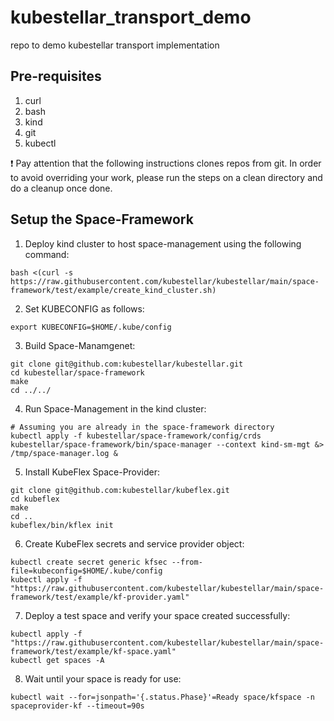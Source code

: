 # kubestellar_transport_demo
repo to demo kubestellar transport implementation 

## Pre-requisites
1. curl
1. bash
1. kind
1. git
1. kubectl

❗ Pay attention that the following instructions clones repos from git. In order to avoid overriding your work, please run the steps on a clean directory and do a cleanup once done.

## Setup the Space-Framework
1. Deploy kind cluster to host space-management using the following command:
```
bash <(curl -s https://raw.githubusercontent.com/kubestellar/kubestellar/main/space-framework/test/example/create_kind_cluster.sh)
```

2. Set KUBECONFIG as follows:
```
export KUBECONFIG=$HOME/.kube/config 
```

3. Build Space-Manamgenet:
```
git clone git@github.com:kubestellar/kubestellar.git
cd kubestellar/space-framework
make 
cd ../../
```

4. Run Space-Management in the kind cluster:
```
# Assuming you are already in the space-framework directory
kubectl apply -f kubestellar/space-framework/config/crds
kubestellar/space-framework/bin/space-manager --context kind-sm-mgt &> /tmp/space-manager.log &
```

5. Install KubeFlex Space-Provider:
```
git clone git@github.com:kubestellar/kubeflex.git
cd kubeflex
make
cd ..
kubeflex/bin/kflex init
```

6. Create KubeFlex secrets and service provider object:
```
kubectl create secret generic kfsec --from-file=kubeconfig=$HOME/.kube/config
kubectl apply -f "https://raw.githubusercontent.com/kubestellar/kubestellar/main/space-framework/test/example/kf-provider.yaml"
```

7. Deploy a test space and verify your space created successfully:
```
kubectl apply -f "https://raw.githubusercontent.com/kubestellar/kubestellar/main/space-framework/test/example/kf-space.yaml"
kubectl get spaces -A
```

8. Wait until your space is ready for use:
```
kubectl wait --for=jsonpath='{.status.Phase}'=Ready space/kfspace -n spaceprovider-kf --timeout=90s
```
